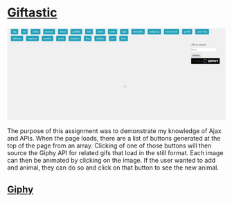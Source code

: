 # [Giftastic](https://armonkahil.github.io/Giftastic/)
![Demo](assets/images/demo.gif)

The purpose of this assignment was to demonstrate my knowledge of Ajax and APIs. When the page loads, there are a list of buttons generated at the top of the page from an array. Clicking of one of those buttons will then source the Giphy API for related gifs that load in the still format. Each image can then be animated by clicking on the image. If the user wanted to add and animal, they can do so and click on that button to see the new animal.

## [Giphy](https//www.gihpy.com)





